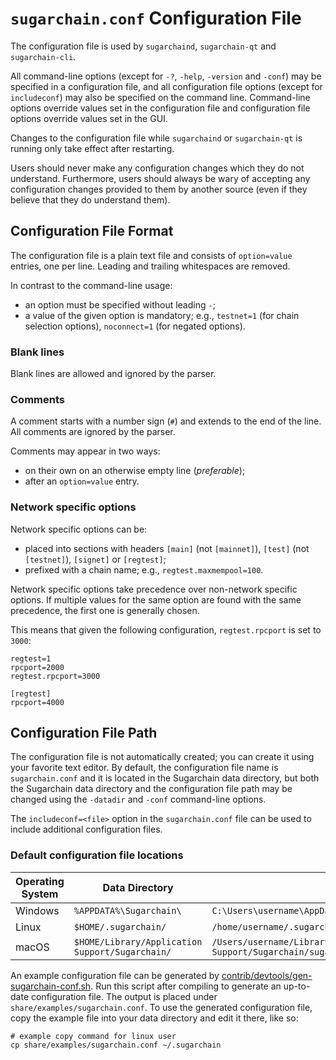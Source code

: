 # `sugarchain.conf` Configuration File

The configuration file is used by `sugarchaind`, `sugarchain-qt` and `sugarchain-cli`.

All command-line options (except for `-?`, `-help`, `-version` and `-conf`) may be specified in a configuration file, and all configuration file options (except for `includeconf`) may also be specified on the command line. Command-line options override values set in the configuration file and configuration file options override values set in the GUI.

Changes to the configuration file while `sugarchaind` or `sugarchain-qt` is running only take effect after restarting.

Users should never make any configuration changes which they do not understand. Furthermore, users should always be wary of accepting any configuration changes provided to them by another source (even if they believe that they do understand them).

## Configuration File Format

The configuration file is a plain text file and consists of `option=value` entries, one per line. Leading and trailing whitespaces are removed.

In contrast to the command-line usage:
- an option must be specified without leading `-`;
- a value of the given option is mandatory; e.g., `testnet=1` (for chain selection options), `noconnect=1` (for negated options).

### Blank lines

Blank lines are allowed and ignored by the parser.

### Comments

A comment starts with a number sign (`#`) and extends to the end of the line. All comments are ignored by the parser.

Comments may appear in two ways:
- on their own on an otherwise empty line (_preferable_);
- after an `option=value` entry.

### Network specific options

Network specific options can be:
- placed into sections with headers `[main]` (not `[mainnet]`), `[test]` (not `[testnet]`), `[signet]` or `[regtest]`;
- prefixed with a chain name; e.g., `regtest.maxmempool=100`.

Network specific options take precedence over non-network specific options.
If multiple values for the same option are found with the same precedence, the
first one is generally chosen.

This means that given the following configuration, `regtest.rpcport` is set to `3000`:

```
regtest=1
rpcport=2000
regtest.rpcport=3000

[regtest]
rpcport=4000
```

## Configuration File Path

The configuration file is not automatically created; you can create it using your favorite text editor. By default, the configuration file name is `sugarchain.conf` and it is located in the Sugarchain data directory, but both the Sugarchain data directory and the configuration file path may be changed using the `-datadir` and `-conf` command-line options.

The `includeconf=<file>` option in the `sugarchain.conf` file can be used to include additional configuration files.

### Default configuration file locations

Operating System | Data Directory | Example Path
-- | -- | --
Windows | `%APPDATA%\Sugarchain\` | `C:\Users\username\AppData\Roaming\Sugarchain\sugarchain.conf`
Linux | `$HOME/.sugarchain/` | `/home/username/.sugarchain/sugarchain.conf`
macOS | `$HOME/Library/Application Support/Sugarchain/` | `/Users/username/Library/Application Support/Sugarchain/sugarchain.conf`

An example configuration file can be generated by [contrib/devtools/gen-sugarchain-conf.sh](../contrib/devtools/gen-sugarchain-conf.sh).
Run this script after compiling to generate an up-to-date configuration file.
The output is placed under `share/examples/sugarchain.conf`.
To use the generated configuration file, copy the example file into your data directory and edit it there, like so:

```
# example copy command for linux user
cp share/examples/sugarchain.conf ~/.sugarchain
```
